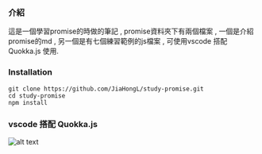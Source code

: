 ### 介紹
  這是一個學習promise的時做的筆記 , promise資料夾下有兩個檔案 , 一個是介紹promise的md , 另一個是有七個練習範例的js檔案 , 可使用vscode 搭配 Quokka.js 使用.


### Installation
    git clone https://github.com/JiaHongL/study-promise.git
    cd study-promise   
    npm install   

### vscode 搭配 Quokka.js 


![alt text](https://3.bp.blogspot.com/-8mw_AeIbrrA/WPdGt7-VQ7I/AAAAAAAAAw8/y0_HsmKMkhIHqOyABbBc4dRSU_wCqKuAwCLcB/s1600/HilariousComfortableLcont.gif "選擇性的標題")
